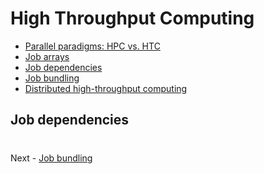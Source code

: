 # High Throughput Computing

- [Parallel paradigms: HPC vs. HTC](PARALLEL.md)
- [Job arrays](ARRAYS.md)
- [Job dependencies](DEPENDENCIES.md)
- [Job bundling](BUNDLING.md)
- [Distributed high-throughput computing](DHTC.md)

## Job dependencies

#

Next - [Job bundling](BUNDLING.md)
